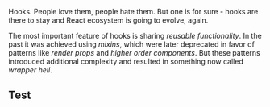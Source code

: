 Hooks. People love them, people hate them. But one is for sure - hooks are there to stay and React ecosystem is going to evolve, again.

The most important feature of hooks is sharing _reusable functionality_. In the past it was achieved using _mixins_, which were later deprecated in favor of patterns like _render props_ and _higher order components_. But these patterns introduced additional complexity and resulted in something now called _wrapper hell_.

## Test

